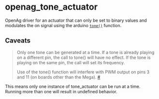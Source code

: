 # openag_tone_actuator

OpenAg driver for an actuator that can only be set to binary values and modulates the on signal using the arduino [`tone()`](https://www.arduino.cc/en/Reference/Tone) function.

## Caveats

> Only one tone can be generated at a time. If a tone is already playing on a different pin, the call to tone() will have no effect. If the tone is playing on the same pin, the call will set its frequency.
>
> Use of the tone() function will interfere with PWM output on pins 3 and 11 (on boards other than the Mega). [#](https://www.arduino.cc/en/Reference/Tone)

This means only one instance of tone_actuator can be run at a time. Running more than one will result in undefined behavior.

